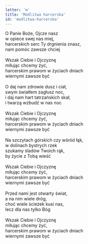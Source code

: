 ```yaml
---
letter: 'm'
title: 'Modlitwa harcerska'
id: 'modlitwa-harcerska'
---
```



O Panie Boże, Ojcze nasz<br/>
w opiece swej nas miej,<br/>
harcerskich serc Ty drgnienia znasz,<br/>
nam pomóc zawsze chciej<br/>
<br/>
Wszak Ciebie i Ojczyznę<br/>
miłując chcemy żyć,<br/>
harcerskim prawom w życiach dniach<br/>
wiernymi zawsze być<br/>
<br/>
O daj nam zdrowie dusz i ciał,<br/>
swym światłem zagłusz noc,<br/>
i daj nam hart tatrzańskich skał,<br/>
i twarzą wzbudź w nas noc<br/>
<br/>
Wszak Ciebie i Ojczyznę<br/>
miłując chcemy żyć,<br/>
harcerskim prawom w życiach dniach<br/>
wiernymi zawsze być<br/>
<br/>
Na szczytach górskich czy wśród łąk,<br/>
w dolinach bystrych rzek<br/>
szukamy śladów Twoich rąk,<br/>
by życie z Tobą wieść<br/>
<br/>
Wszak Ciebie i Ojczyznę<br/>
miłując chcemy żyć,<br/>
harcerskim prawom w życiach dniach<br/>
wiernymi zawsze być<br/>
<br/>
Przed nami jest otwarty świat,<br/>
a na nim wiele dróg,<br/>
choć wiele ścieżek kusi nas,<br/>
lecz dla nas tylko Bóg<br/>
<br/>
Wszak Ciebie i Ojczyznę<br/>
miłując chcemy żyć,<br/>
harcerskim prawom w życiach dniach<br/>
wiernymi zawsze być
